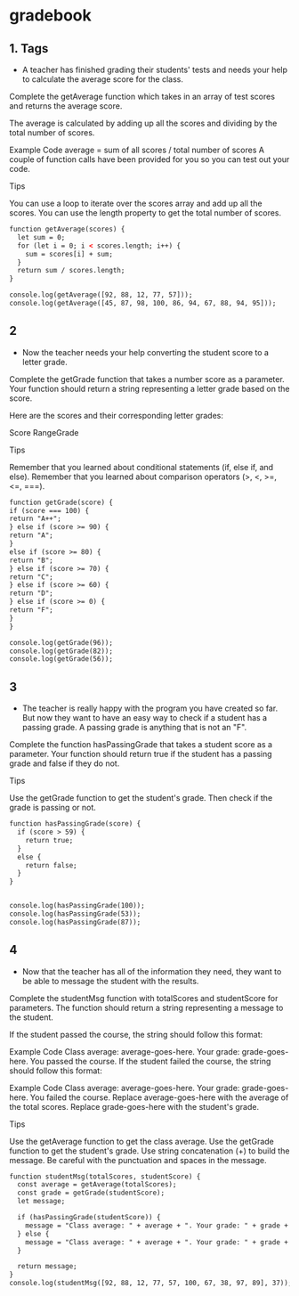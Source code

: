 # gradebook

## 1. Tags

- A teacher has finished grading their students' tests and needs your help to calculate the average score for the class.

Complete the getAverage function which takes in an array of test scores and returns the average score.

The average is calculated by adding up all the scores and dividing by the total number of scores.

Example Code
average = sum of all scores / total number of scores
A couple of function calls have been provided for you so you can test out your code.

Tips

You can use a loop to iterate over the scores array and add up all the scores.
You can use the length property to get the total number of scores.

```html
function getAverage(scores) {
  let sum = 0;
  for (let i = 0; i < scores.length; i++) {
    sum = scores[i] + sum;
  }
  return sum / scores.length;
}

console.log(getAverage([92, 88, 12, 77, 57]));
console.log(getAverage([45, 87, 98, 100, 86, 94, 67, 88, 94, 95]));
```

## 2

- Now the teacher needs your help converting the student score to a letter grade.

Complete the getGrade function that takes a number score as a parameter. Your function should return a string representing a letter grade based on the score.

Here are the scores and their corresponding letter grades:

Score RangeGrade

Tips

Remember that you learned about conditional statements (if, else if, and else).
Remember that you learned about comparison operators (>, <, >=, <=, ===).

```html
function getGrade(score) {
if (score === 100) {
return "A++";
} else if (score >= 90) {
return "A";
}
else if (score >= 80) {
return "B";
} else if (score >= 70) {
return "C";
} else if (score >= 60) {
return "D";
} else if (score >= 0) {
return "F";
} 
}

console.log(getGrade(96));
console.log(getGrade(82));
console.log(getGrade(56));
```

## 3

- The teacher is really happy with the program you have created so far. But now they want to have an easy way to check if a student has a passing grade. A passing grade is anything that is not an "F".

Complete the function hasPassingGrade that takes a student score as a parameter. Your function should return true if the student has a passing grade and false if they do not.

Tips

Use the getGrade function to get the student's grade. Then check if the grade is passing or not.

```html
function hasPassingGrade(score) {
  if (score > 59) {
    return true;
  } 
  else {
    return false;
  }
}


console.log(hasPassingGrade(100));
console.log(hasPassingGrade(53));
console.log(hasPassingGrade(87));
```

## 4

- Now that the teacher has all of the information they need, they want to be able to message the student with the results.

Complete the studentMsg function with totalScores and studentScore for parameters. The function should return a string representing a message to the student.

If the student passed the course, the string should follow this format:

Example Code
Class average: average-goes-here. Your grade: grade-goes-here. You passed the course.
If the student failed the course, the string should follow this format:

Example Code
Class average: average-goes-here. Your grade: grade-goes-here. You failed the course.
Replace average-goes-here with the average of the total scores. Replace grade-goes-here with the student's grade.

Tips

Use the getAverage function to get the class average.
Use the getGrade function to get the student's grade.
Use string concatenation (+) to build the message.
Be careful with the punctuation and spaces in the message.

```html
function studentMsg(totalScores, studentScore) {
  const average = getAverage(totalScores);
  const grade = getGrade(studentScore);
  let message;

  if (hasPassingGrade(studentScore)) {
    message = "Class average: " + average + ". Your grade: " + grade + ". You passed the course.";
  } else {
    message = "Class average: " + average + ". Your grade: " + grade + ". You failed the course.";
  }

  return message;
}
console.log(studentMsg([92, 88, 12, 77, 57, 100, 67, 38, 97, 89], 37));
```
